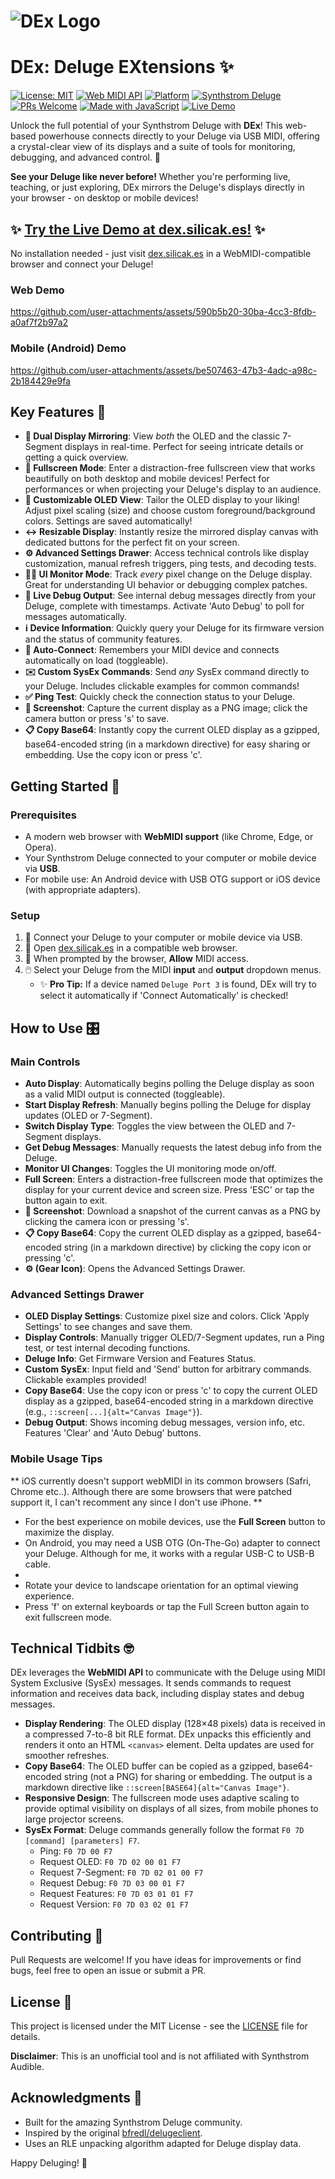 # ![DEx Logo](https://github.com/user-attachments/assets/f10ef2df-f569-49a0-a20c-0716f2e33579)

# DEx: Deluge EXtensions ✨

[![License: MIT](https://img.shields.io/badge/License-MIT-yellow.svg)](https://opensource.org/licenses/MIT) [![Web MIDI API](https://img.shields.io/badge/Web_MIDI_API-Compatible-green)](https://developer.mozilla.org/en-US/docs/Web/API/Web_MIDI_API) [![Platform](https://img.shields.io/badge/Platform-Web/Mobile-blue)](https://github.com/mikey/delugeclient) [![Synthstrom Deluge](https://img.shields.io/badge/Synthstrom-Deluge-orange)](https://synthstrom.com/product/deluge/) [![PRs Welcome](https://img.shields.io/badge/PRs-welcome-brightgreen.svg)](http://makeapullrequest.com) [![Made with JavaScript](https://img.shields.io/badge/Made_with-JavaScript-F7DF1E?logo=javascript)](https://developer.mozilla.org/en-US/docs/Web/JavaScript) [![Live Demo](https://img.shields.io/badge/Live_Demo-Available-ff69b4)](https://dex.silicak.es)

Unlock the full potential of your Synthstrom Deluge with **DEx**! This web-based powerhouse connects directly to your Deluge via USB MIDI, offering a crystal-clear view of its displays and a suite of tools for monitoring, debugging, and advanced control. 🚀

**See your Deluge like never before!** Whether you're performing live, teaching, or just exploring, DEx mirrors the Deluge's displays directly in your browser - on desktop or mobile devices!

## ✨ [Try the Live Demo at dex.silicak.es!](https://dex.silicak.es) ✨

No installation needed - just visit [dex.silicak.es](https://dex.silicak.es) in a WebMIDI-compatible browser and connect your Deluge!

### Web Demo
https://github.com/user-attachments/assets/590b5b20-30ba-4cc3-8fdb-a0af7f2b97a2

### Mobile (Android) Demo

https://github.com/user-attachments/assets/be507463-47b3-4adc-a98c-2b184429e9fa


## Key Features 🌟

*   **👀 Dual Display Mirroring**: View *both* the OLED and the classic 7-Segment displays in real-time. Perfect for seeing intricate details or getting a quick overview.
*   **📱 Fullscreen Mode**: Enter a distraction-free fullscreen view that works beautifully on both desktop and mobile devices! Perfect for performances or when projecting your Deluge's display to an audience.
*   **🎨 Customizable OLED View**: Tailor the OLED display to your liking! Adjust pixel scaling (size) and choose custom foreground/background colors. Settings are saved automatically!
*   **↔️ Resizable Display**: Instantly resize the mirrored display canvas with dedicated buttons for the perfect fit on your screen.
*   **⚙️ Advanced Settings Drawer**: Access technical controls like display customization, manual refresh triggers, ping tests, and decoding tests.
*   **🕵️‍♂️ UI Monitor Mode**: Track *every* pixel change on the Deluge display. Great for understanding UI behavior or debugging complex patches.
*   **🐛 Live Debug Output**: See internal debug messages directly from your Deluge, complete with timestamps. Activate 'Auto Debug' to poll for messages automatically.
*   **ℹ️ Device Information**: Quickly query your Deluge for its firmware version and the status of community features.
*   **🔌 Auto-Connect**: Remembers your MIDI device and connects automatically on load (toggleable).
*   **✉️ Custom SysEx Commands**: Send *any* SysEx command directly to your Deluge. Includes clickable examples for common commands!
*   **✅ Ping Test**: Quickly check the connection status to your Deluge.
*   **📸 Screenshot**: Capture the current display as a PNG image; click the camera button or press 's' to save.
*   **📋 Copy Base64**: Instantly copy the current OLED display as a gzipped, base64-encoded string (in a markdown directive) for easy sharing or embedding. Use the copy icon or press 'c'.

## Getting Started 🚀

### Prerequisites

*   A modern web browser with **WebMIDI support** (like Chrome, Edge, or Opera).
*   Your Synthstrom Deluge connected to your computer or mobile device via **USB**.
*   For mobile use: An Android device with USB OTG support or iOS device (with appropriate adapters).

### Setup

1.  🔌 Connect your Deluge to your computer or mobile device via USB.
2.  📂 Open [dex.silicak.es](https://dex.silicak.es) in a compatible web browser.
3.  🔐 When prompted by the browser, **Allow** MIDI access.
4.  🖱️ Select your Deluge from the MIDI **input** and **output** dropdown menus.
    *   ✨ **Pro Tip:** If a device named `Deluge Port 3` is found, DEx will try to select it automatically if 'Connect Automatically' is checked!

## How to Use 🎛️

### Main Controls

*   **Auto Display**: Automatically begins polling the Deluge display as soon as a valid MIDI output is connected (toggleable).
*   **Start Display Refresh**: Manually begins polling the Deluge for display updates (OLED or 7-Segment).
*   **Switch Display Type**: Toggles the view between the OLED and 7-Segment displays.
*   **Get Debug Messages**: Manually requests the latest debug info from the Deluge.
*   **Monitor UI Changes**: Toggles the UI monitoring mode on/off.
*   **Full Screen**: Enters a distraction-free fullscreen mode that optimizes the display for your current device and screen size. Press 'ESC' or tap the button again to exit.
*   **📸 Screenshot**: Download a snapshot of the current canvas as a PNG by clicking the camera icon or pressing 's'.
*   **📋 Copy Base64**: Copy the current OLED display as a gzipped, base64-encoded string (in a markdown directive) by clicking the copy icon or pressing 'c'.
*   **⚙️ (Gear Icon)**: Opens the Advanced Settings Drawer.

### Advanced Settings Drawer

*   **OLED Display Settings**: Customize pixel size and colors. Click 'Apply Settings' to see changes and save them.
*   **Display Controls**: Manually trigger OLED/7-Segment updates, run a Ping test, or test internal decoding functions.
*   **Deluge Info**: Get Firmware Version and Features Status.
*   **Custom SysEx**: Input field and 'Send' button for arbitrary commands. Clickable examples provided!
*   **Copy Base64**: Use the copy icon or press 'c' to copy the current OLED display as a gzipped, base64-encoded string in a markdown directive (e.g., `::screen[...]{alt="Canvas Image"}`).
*   **Debug Output**: Shows incoming debug messages, version info, etc. Features 'Clear' and 'Auto Debug' buttons.

### Mobile Usage Tips

**  iOS currently doesn't support webMIDI in its common browsers (Safri, Chrome etc..).
Although there are some browsers that were patched support it, I can't recomment any since I don't use iPhone. **

*   For the best experience on mobile devices, use the **Full Screen** button to maximize the display.
*   On Android, you may need a USB OTG (On-The-Go) adapter to connect your Deluge.
    Although for me, it works with a regular USB-C to USB-B cable.
*  
*   Rotate your device to landscape orientation for an optimal viewing experience.
*   Press 'f' on external keyboards or tap the Full Screen button again to exit fullscreen mode.

## Technical Tidbits 🤓

DEx leverages the **WebMIDI API** to communicate with the Deluge using MIDI System Exclusive (SysEx) messages. It sends commands to request information and receives data back, including display states and debug messages.

*   **Display Rendering**: The OLED display (128×48 pixels) data is received in a compressed 7-to-8 bit RLE format. DEx unpacks this efficiently and renders it onto an HTML `<canvas>` element. Delta updates are used for smoother refreshes.
*   **Copy Base64**: The OLED buffer can be copied as a gzipped, base64-encoded string (not a PNG) for sharing or embedding. The output is a markdown directive like `::screen[BASE64]{alt="Canvas Image"}`.
*   **Responsive Design**: The fullscreen mode uses adaptive scaling to provide optimal visibility on displays of all sizes, from mobile phones to large projector screens.
*   **SysEx Format**: Deluge commands generally follow the format `F0 7D [command] [parameters] F7`.
    *   Ping: `F0 7D 00 F7`
    *   Request OLED: `F0 7D 02 00 01 F7`
    *   Request 7-Segment: `F0 7D 02 01 00 F7`
    *   Request Debug: `F0 7D 03 00 01 F7`
    *   Request Features: `F0 7D 03 01 01 F7`
    *   Request Version: `F0 7D 03 02 01 F7`

## Contributing 🤝

Pull Requests are welcome! If you have ideas for improvements or find bugs, feel free to open an issue or submit a PR.

## License 📜

This project is licensed under the MIT License - see the [LICENSE](LICENSE) file for details.

**Disclaimer**: This is an unofficial tool and is not affiliated with Synthstrom Audible.

## Acknowledgments 🙏

*   Built for the amazing Synthstrom Deluge community.
*   Inspired by the original [bfredl/delugeclient](https://github.com/bfredl/delugeclient).
*   Uses an RLE unpacking algorithm adapted for Deluge display data.

Happy Deluging! 🎉
